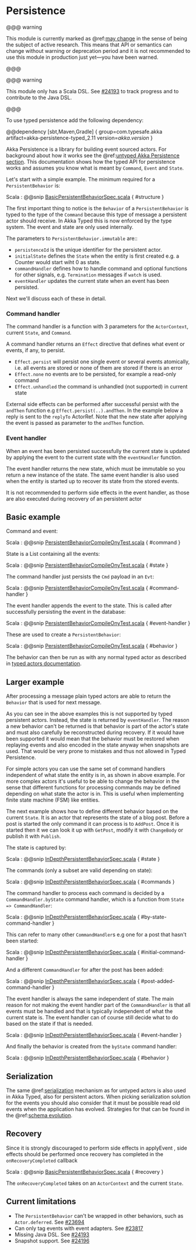 # Persistence 

@@@ warning

This module is currently marked as @ref:[may change](common/may-change.md) in the sense
  of being the subject of active research. This means that API or semantics can
  change without warning or deprecation period and it is not recommended to use
  this module in production just yet—you have been warned.
  
@@@

@@@ warning

This module only has a Scala DSL. See [#24193](https://github.com/akka/akka/issues/24193) 
to track progress and to contribute to the Java DSL.
  
@@@

To use typed persistence add the following dependency:

@@dependency [sbt,Maven,Gradle] {
  group=com.typesafe.akka
  artifact=akka-persistence-typed_2.11
  version=$akka.version$
}



Akka Persistence is a library for building event sourced actors. For background about how it works
see the @ref:[untyped Akka Persistence section](persistence.md). This documentation shows how the typed API for persistence
works and assumes you know what is meant by `Command`, `Event` and `State`.

Let's start with a simple example. The minimum required for a `PersistentBehavior` is:

Scala
:  @@snip [BasicPersistentBehaviorSpec.scala]($akka$/akka-persistence-typed/src/test/scala/docs/akka/persistence/typed/BasicPersistentBehaviorSpec.scala) { #structure }

The first important thing to notice is the `Behavior` of a `PersistentBehavior` is typed to the type of the `Command`
because this type of message a persistent actor should receive. In Akka Typed this is now enforced by the type system.
The event and state are only used internally.

The parameters to `PersistentBehavior.immutable` are::

* `persistenceId` is the unique identifier for the persistent actor.
* `initialState` defines the `State` when the entity is first created e.g. a Counter would start wiht 0 as state.
* `commandHandler` defines how to handle command and optional functions for other signals, e.g. `Termination` messages if `watch` is used.
* `eventHandler` updates the current state when an event has been persisted.

Next we'll discuss each of these in detail.

### Command handler

The command handler is a function with 3 parameters for the `ActorContext`, current `State`, and `Command`.

A command handler returns an `Effect` directive that defines what event or events, if any, to persist.

* `Effect.persist` will persist one single event or several events atomically, i.e. all events
  are stored or none of them are stored if there is an error
* `Effect.none` no events are to be persisted, for example a read-only command
* `Effect.unhandled` the command is unhandled (not supported) in current state

External side effects can be performed after successful persist with the `andThen` function e.g `Effect.persist(..).andThen`. 
In the example below a reply is sent to the `replyTo` ActorRef. Note that the new state after applying 
the event is passed as parameter to the `andThen` function.

### Event handler

When an event has been persisted successfully the current state is updated by applying the 
event to the current state with the `eventHandler` function. 

The event handler returns the new state, which must be immutable so you return a new instance of the state. 
The same event handler is also used when the entity is started up to recover its state from the stored events.

It is not recommended to perform side effects 
in the event handler, as those are also executed during recovery of an persistent actor

## Basic example

Command and event:

Scala
:  @@snip [PersistentBehaviorCompileOnyTest.scala]($akka$/akka-persistence-typed/src/test/scala/akka/persistence/typed/scaladsl/PersistentBehaviorCompileOnlyTest.scala) { #command }

State is a List containing all the events:

Scala
:  @@snip [PersistentBehaviorCompileOnyTest.scala]($akka$/akka-persistence-typed/src/test/scala/akka/persistence/typed/scaladsl/PersistentBehaviorCompileOnlyTest.scala) { #state }

The command handler just persists the `Cmd` payload in an `Evt`:

Scala
:  @@snip [PersistentBehaviorCompileOnyTest.scala]($akka$/akka-persistence-typed/src/test/scala/akka/persistence/typed/scaladsl/PersistentBehaviorCompileOnlyTest.scala) { #command-handler }

The event handler appends the event to the state. This is called after successfully
persisting the event in the database:

Scala
:  @@snip [PersistentBehaviorCompileOnyTest.scala]($akka$/akka-persistence-typed/src/test/scala/akka/persistence/typed/scaladsl/PersistentBehaviorCompileOnlyTest.scala) { #event-handler }

These are used to create a `PersistentBehavior`:

Scala
:  @@snip [PersistentBehaviorCompileOnyTest.scala]($akka$/akka-persistence-typed/src/test/scala/akka/persistence/typed/scaladsl/PersistentBehaviorCompileOnlyTest.scala) { #behavior }

The behavior can then be run as with any normal typed actor as described in [typed actors documentation](actors-typed.md).

## Larger example

After processing a message plain typed actors are able to return the `Behavior` that is used 
for next message. 

As you can see in the above examples this is not supported by typed persistent actors. Instead, the state is 
returned by `eventHandler`. The reason a new behavior can't be returned is that behavior is part of the actor's 
state and must also carefully be reconstructed during recovery. If it would have been supported it would mean 
that the behavior must be restored when replaying events and also encoded in the state anyway when snapshots are used. 
That would be very prone to mistakes and thus not allowed in Typed Persistence.

For simple actors you can use the same set of command handlers independent of what state the entity is in, 
as shown in above example. For more complex actors it's useful to be able to change the behavior in the sense 
that different functions for processing commands may be defined depending on what state the actor is in. This is useful when implementing finite state machine (FSM) like entities. 

The next example shows how to define different behavior based on the current `State`. It is an actor that
represents the state of a blog post. Before a post is started the only command it can process is to `AddPost`. Once it is started
then it we can look it up with `GetPost`, modify it with `ChangeBody` or publish it with `Publish`.

The state is captured by:

Scala
:  @@snip [InDepthPersistentBehaviorSpec.scala]($akka$/akka-persistence-typed/src/test/scala/docs/akka/persistence/typed/InDepthPersistentBehaviorSpec.scala) { #state }

The commands (only a subset are valid depending on state):

Scala
:  @@snip [InDepthPersistentBehaviorSpec.scala]($akka$/akka-persistence-typed/src/test/scala/docs/akka/persistence/typed/InDepthPersistentBehaviorSpec.scala) { #commands }

The command handler to process each command is decided by a `CommandHandler.byState` command handler, 
which is a function from `State => CommandHandler`:

Scala
:  @@snip [InDepthPersistentBehaviorSpec.scala]($akka$/akka-persistence-typed/src/test/scala/docs/akka/persistence/typed/InDepthPersistentBehaviorSpec.scala) { #by-state-command-handler }

This can refer to many other `CommandHandler`s e.g one for a post that hasn't been started:

Scala
:  @@snip [InDepthPersistentBehaviorSpec.scala]($akka$/akka-persistence-typed/src/test/scala/docs/akka/persistence/typed/InDepthPersistentBehaviorSpec.scala) { #initial-command-handler }

And a different `CommandHandler` for after the post has been added:

Scala
:  @@snip [InDepthPersistentBehaviorSpec.scala]($akka$/akka-persistence-typed/src/test/scala/docs/akka/persistence/typed/InDepthPersistentBehaviorSpec.scala) { #post-added-command-handler }

The event handler is always the same independent of state. The main reason for not making the event handler 
part of the `CommandHandler` is that all events must be handled and that is typically independent of what the 
current state is. The event handler can of course still decide what to do based on the state if that is needed.

Scala
:  @@snip [InDepthPersistentBehaviorSpec.scala]($akka$/akka-persistence-typed/src/test/scala/docs/akka/persistence/typed/InDepthPersistentBehaviorSpec.scala) { #event-handler }

And finally the behavior is created from the `byState` command handler:

Scala
:  @@snip [InDepthPersistentBehaviorSpec.scala]($akka$/akka-persistence-typed/src/test/scala/docs/akka/persistence/typed/InDepthPersistentBehaviorSpec.scala) { #behavior }

## Serialization

The same @ref:[serialization](serialization.md) mechanism as for untyped 
actors is also used in Akka Typed, also for persistent actors. When picking serialization solution for the events 
you should also consider that it must be possible read old events when the application has evolved. 
Strategies for that can be found in the @ref:[schema evolution](persistence-schema-evolution.md).

## Recovery

Since it is strongly discouraged to perform side effects in applyEvent , 
side effects should be performed once recovery has completed in the `onRecoveryCompleted` callback

Scala
:  @@snip [BasicPersistentBehaviorSpec.scala]($akka$/akka-persistence-typed/src/test/scala/docs/akka/persistence/typed/BasicPersistentBehaviorSpec.scala) { #recovery }

The `onRecoveryCompleted` takes on an `ActorContext` and the current `State`.

## Current limitations

* The `PersistentBehavior` can't be wrapped in other behaviors, such as `Actor.deferred`. See [#23694](https://github.com/akka/akka/issues/23694)
* Can only tag events with event adapters. See [#23817](https://github.com/akka/akka/issues/23817)
* Missing Java DSL. See [#24193](https://github.com/akka/akka/issues/24193)
* Snapshot support. See [#24196](https://github.com/akka/akka/issues/24196)


